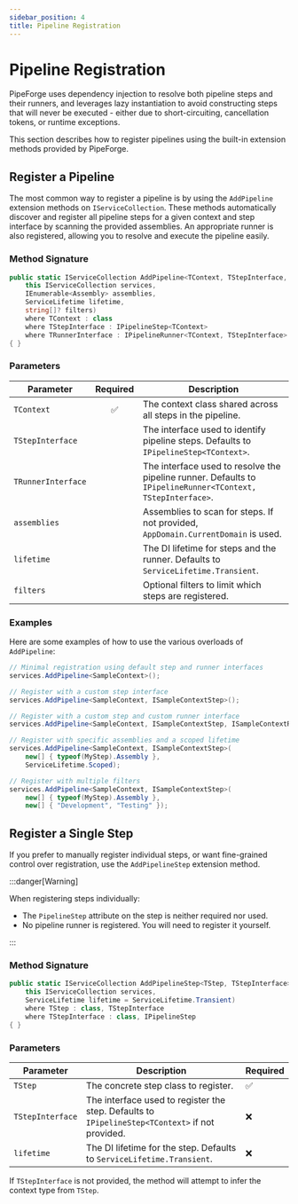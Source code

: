 ```yaml
---
sidebar_position: 4
title: Pipeline Registration
---
```


# Pipeline Registration

PipeForge uses dependency injection to resolve both pipeline steps and their runners, and leverages lazy instantiation to avoid constructing steps that will never be executed - either due to short-circuiting, cancellation tokens, or runtime exceptions.

This section describes how to register pipelines using the built-in extension methods provided by PipeForge.

## Register a Pipeline

The most common way to register a pipeline is by using the `AddPipeline` extension methods on `IServiceCollection`. These methods automatically discover and register all pipeline steps for a given context and step interface by scanning the provided assemblies. An appropriate runner is also registered, allowing you to resolve and execute the pipeline easily.

### Method Signature

```csharp
public static IServiceCollection AddPipeline<TContext, TStepInterface, TRunnerInterface>(
    this IServiceCollection services,
    IEnumerable<Assembly> assemblies,
    ServiceLifetime lifetime,
    string[]? filters)
    where TContext : class
    where TStepInterface : IPipelineStep<TContext>
    where TRunnerInterface : IPipelineRunner<TContext, TStepInterface>
{ }
```

### Parameters

| Parameter          | Required |Description                                                                                                 |
| ------------------ | :------: |----------------------------------------------------------------------------------------------------------- |
| `TContext`         |  ✅       | The context class shared across all steps in the pipeline.                                                 |
| `TStepInterface`   |          | The interface used to identify pipeline steps. Defaults to `IPipelineStep<TContext>`.                      |
| `TRunnerInterface` |          | The interface used to resolve the pipeline runner. Defaults to `IPipelineRunner<TContext, TStepInterface>`.|
| `assemblies`       |          | Assemblies to scan for steps. If not provided, `AppDomain.CurrentDomain` is used.                          |
| `lifetime`         |          | The DI lifetime for steps and the runner. Defaults to `ServiceLifetime.Transient`.                         |
| `filters`          |          | Optional filters to limit which steps are registered.                                                      |


### Examples

Here are some examples of how to use the various overloads of `AddPipeline`:

``` csharp
// Minimal registration using default step and runner interfaces
services.AddPipeline<SampleContext>();

// Register with a custom step interface
services.AddPipeline<SampleContext, ISampleContextStep>();

// Register with a custom step and custom runner interface
services.AddPipeline<SampleContext, ISampleContextStep, ISampleContextRunner>();

// Register with specific assemblies and a scoped lifetime
services.AddPipeline<SampleContext, ISampleContextStep>(
    new[] { typeof(MyStep).Assembly },
    ServiceLifetime.Scoped);

// Register with multiple filters
services.AddPipeline<SampleContext, ISampleContextStep>(
    new[] { typeof(MyStep).Assembly },
    new[] { "Development", "Testing" });
```

## Register a Single Step

If you prefer to manually register individual steps, or want fine-grained control over registration, use the `AddPipelineStep` extension method.

:::danger[Warning]

When registering steps individually:
- The `PipelineStep` attribute on the step is neither required nor used.
- No pipeline runner is registered. You will need to register it yourself.

:::

### Method Signature

```csharp
public static IServiceCollection AddPipelineStep<TStep, TStepInterface>(
    this IServiceCollection services,
    ServiceLifetime lifetime = ServiceLifetime.Transient)
    where TStep : class, TStepInterface
    where TStepInterface : class, IPipelineStep
{ }
```

### Parameters

| Parameter        | Description                                                                                     | Required |
| ---------------- | ----------------------------------------------------------------------------------------------- | -------- |
| `TStep`          | The concrete step class to register.                                                            | ✅        |
| `TStepInterface` | The interface used to register the step. Defaults to `IPipelineStep<TContext>` if not provided. | ❌        |
| `lifetime`       | The DI lifetime for the step. Defaults to `ServiceLifetime.Transient`.                          | ❌        |

If `TStepInterface` is not provided, the method will attempt to infer the context type from `TStep`.
